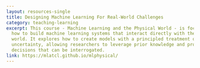 ```yaml
---
layout: resources-single
title: Designing Machine Learning For Real-World Challenges
category: teaching-learning
excerpt: This course - Machine Learning and the Physical World - is focused on
  how to build machine learning systems that interact directly with the real
  world. It explores how to create models with a principled treatment of
  uncertainty, allowing researchers to leverage prior knowledge and provide
  decisions that can be interrogated.
link: https://mlatcl.github.io/mlphysical/
---
```

